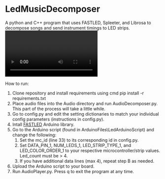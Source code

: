 # LedMusicDecomposer
A python and C++ program that uses FASTLED, Spleeter, and Librosa to decompose songs and send instrument timings to LED strips.
<video src="https://user-images.githubusercontent.com/83613942/197366009-708d8ef7-c574-4348-a960-b75f6436b11c.mp4"></video>

How to run:
  1. Clone repository and install requirements using cmd pip install -r requirements.txt
  2. Place audio files into the Audio directory and run AudioDecomposer.py. This part of the process will take a little while.
  3. Go to config.py and edit the setting dictionaries to match your individual config parameters (instructions in config.py).
  4. Intall [FASTLED](https://github.com/FastLED/FastLED/wiki/Overview) Arduino library.
  5. Go to the Arduino script (found in ArduinoFiles\LedArduinoScript) and change the following:
     1. Set the mc_id (line 33) to its corresponding id in config.py.
     2. Set DATA_PIN_1, NUM_LEDS_1, LED_STRIP_TYPE_1, and LED_COLOR_ORDER_1 to your respective microcontroller/strip values. Led_count must be > 4.
     3. If you have additional data lines (max 4), repeat step B as needed.
  6. Upload the Arduino script to your board.
  7. Run AudioPlayer.py. Press q to exit the program at any time.
 
